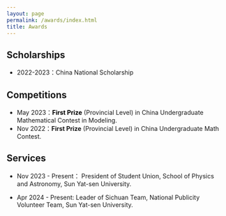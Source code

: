 ```yaml
---
layout: page
permalink: /awards/index.html
title: Awards
---
```


## Scholarships

- 2022-2023：China National Scholarship

## Competitions

- May 2023：**<font color='black'>First Prize</font>** (Provincial Level) in China Undergraduate Mathematical Contest in Modeling.
- Nov 2022：**First Prize** (Provincial Level) in China Undergraduate Math Contest.

## Services

- Nov 2023 - Present： President of Student Union, School of Physics and Astronomy, Sun Yat-sen University.

- Apr 2024 - Present:    Leader of Sichuan Team, National Publicity Volunteer Team, Sun Yat-sen University.

  
